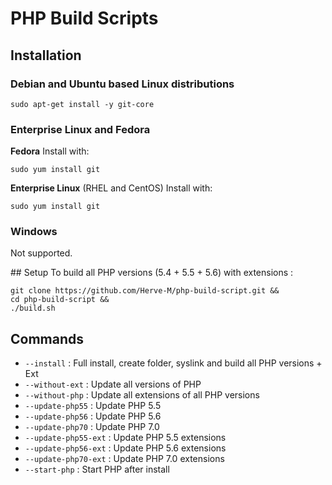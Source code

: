# PHP Build Scripts

## Installation

### Debian and Ubuntu based Linux distributions

```text
sudo apt-get install -y git-core
```

### Enterprise Linux and Fedora

**Fedora**  Install with:

```text
sudo yum install git
```

**Enterprise Linux** (RHEL and CentOS) Install with:

```text
sudo yum install git
```
### Windows

Not supported.

## Setup
To build all PHP versions (5.4 + 5.5 + 5.6) with extensions :
```
git clone https://github.com/Herve-M/php-build-script.git &&
cd php-build-script &&
./build.sh
```

## Commands

* `--install`           : Full install, create folder, syslink and build all PHP versions + Ext
* `--without-ext`       : Update all versions of PHP
* `--without-php`       : Update all extensions of all PHP versions
* `--update-php55`      : Update PHP 5.5
* `--update-php56`      : Update PHP 5.6
* `--update-php70`      : Update PHP 7.0
* `--update-php55-ext`  : Update PHP 5.5 extensions
* `--update-php56-ext`  : Update PHP 5.6 extensions
* `--update-php70-ext`  : Update PHP 7.0 extensions
* `--start-php`         : Start PHP after install
